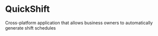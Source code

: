 # QuickShift

Cross-platform application that allows business owners to automatically generate shift schedules


